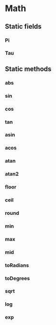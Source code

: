 # Math

## Static fields 

### Pi
### Tau

## Static methods

### abs
### sin
### cos
### tan
### asin
### acos
### atan
### atan2
### floor
### ceil
### round
### min
### max
### mid
### toRadians
### toDegrees
### sqrt
### log
### exp